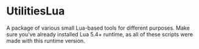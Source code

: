 # UtilitiesLua
A package of various small Lua-based tools for different purposes. Make sure you've already installed Lua 5.4+ runtime, as all of these scripts were made with this runtime version.
